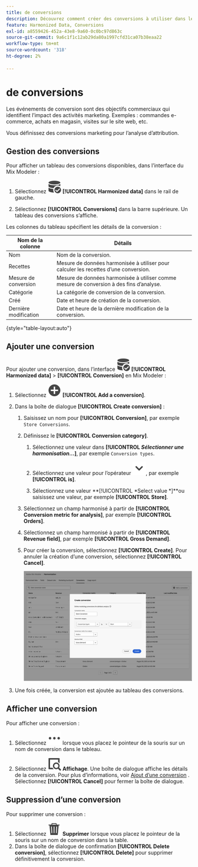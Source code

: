 ```yaml
---
title: de conversions
description: Découvrez comment créer des conversions à utiliser dans le cadre de l’harmonisation de vos données dans Mix Modeler.
feature: Harmonized Data, Conversions
exl-id: a8559426-452a-43e8-9a60-0c0bc97d863c
source-git-commit: 9a6c1f1c12ab29da80a1997cfd31ca07b38eaa22
workflow-type: tm+mt
source-wordcount: '318'
ht-degree: 2%

---
```


# de conversions

Les événements de conversion sont des objectifs commerciaux qui identifient l’impact des activités marketing. Exemples : commandes e-commerce, achats en magasin, visites sur le site web, etc.

Vous définissez des conversions marketing pour l’analyse d’attribution.

## Gestion des conversions

Pour afficher un tableau des conversions disponibles, dans l’interface du Mix Modeler :

1. Sélectionnez ![DataSearch](/help/assets/icons/DataCheck.svg) **[!UICONTROL Harmonized data]** dans le rail de gauche.

1. Sélectionnez **[!UICONTROL Conversions]** dans la barre supérieure. Un tableau des conversions s’affiche.

Les colonnes du tableau spécifient les détails de la conversion :

| Nom de la colonne | Détails |
| --- | ---|
| Nom | Nom de la conversion. |
| Recettes | Mesure de données harmonisée à utiliser pour calculer les recettes d’une conversion. |
| Mesure de conversion | Mesure de données harmonisée à utiliser comme mesure de conversion à des fins d’analyse. |
| Catégorie | La catégorie de conversion de la conversion. |
| Créé | Date et heure de création de la conversion. |
| Dernière modification | Date et heure de la dernière modification de la conversion. |

{style="table-layout:auto"}

## Ajouter une conversion

Pour ajouter une conversion, dans l’interface ![DataSearch](/help/assets/icons/DataCheck.svg) **[!UICONTROL Harmonized data]** > **[!UICONTROL Conversion]** en Mix Modeler :

1. Sélectionnez ![Ajouter](/help/assets/icons/AddCircle.svg) **[!UICONTROL Add a conversion]**.

1. Dans la boîte de dialogue **[!UICONTROL Create conversion]** :

   1. Saisissez un nom pour **[!UICONTROL Conversion]**, par exemple `Store Conversions`.

   1. Définissez le **[!UICONTROL Conversion category]**.

      1. Sélectionnez une valeur dans **[!UICONTROL *Sélectionner une harmonisation...*]**, par exemple `Conversion types`.

      1. Sélectionnez une valeur pour l’opérateur ![Chevron](/help/assets/icons/ChevronDown.svg), par exemple **[!UICONTROL is]**.

      1. Sélectionnez une valeur **[!UICONTROL *Select value *]**ou saisissez une valeur, par exemple **[!UICONTROL Store]**.

   1. Sélectionnez un champ harmonisé à partir de **[!UICONTROL Conversion metric for analysis]**, par exemple **[!UICONTROL Orders]**.

   1. Sélectionnez un champ harmonisé à partir de **[!UICONTROL Revenue field]**, par exemple **[!UICONTROL Gross Demand]**.

   1. Pour créer la conversion, sélectionnez **[!UICONTROL Create]**. Pour annuler la création d’une conversion, sélectionnez **[!UICONTROL Cancel]**.

      ![Texte secondaire](/help/assets/create-conversion.png)

1. Une fois créée, la conversion est ajoutée au tableau des conversions.


## Afficher une conversion

Pour afficher une conversion :

1. Sélectionnez ![Plus](/help/assets/icons/More.svg) lorsque vous placez le pointeur de la souris sur un nom de conversion dans le tableau.

1. Sélectionnez ![Affichage](/help/assets/icons/ViewDetail.svg) **Affichage**. Une boîte de dialogue affiche les détails de la conversion. Pour plus d’informations, voir [Ajout d’une conversion](#add-a-conversion) . Sélectionnez **[!UICONTROL Cancel]** pour fermer la boîte de dialogue.


## Suppression d’une conversion

Pour supprimer une conversion :

1. Sélectionnez ![Supprimer](/help/assets/icons/Delete.svg) **Supprimer** lorsque vous placez le pointeur de la souris sur un nom de conversion dans la table.
1. Dans la boîte de dialogue de confirmation **[!UICONTROL Delete conversion]**, sélectionnez **[!UICONTROL Delete]** pour supprimer définitivement la conversion.
